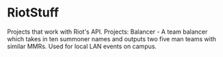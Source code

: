 # RiotStuff
Projects that work with Riot's API.
Projects:
    Balancer - A team balancer which takes in ten summoner names and outputs two
    five man teams with similar MMRs. Used for local LAN events on campus.
    
